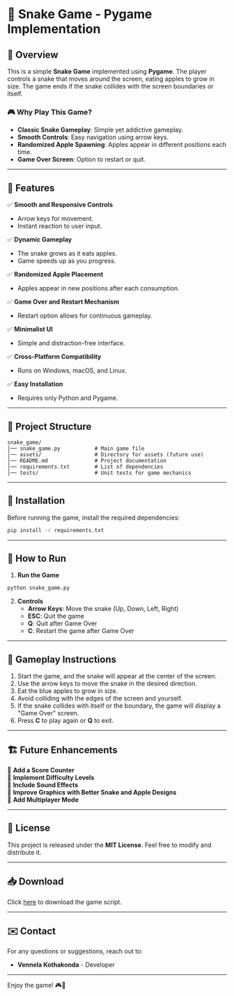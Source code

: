 # 🐍 Snake Game - Pygame Implementation

## 📌 Overview
This is a simple **Snake Game** implemented using **Pygame**. The player controls a snake that moves around the screen, eating apples to grow in size. The game ends if the snake collides with the screen boundaries or itself.

### 🎮 Why Play This Game?
- **Classic Snake Gameplay**: Simple yet addictive gameplay.
- **Smooth Controls**: Easy navigation using arrow keys.
- **Randomized Apple Spawning**: Apples appear in different positions each time.
- **Game Over Screen**: Option to restart or quit.

---

## 🚀 Features

✅ **Smooth and Responsive Controls**
   - Arrow keys for movement.
   - Instant reaction to user input.

✅ **Dynamic Gameplay**
   - The snake grows as it eats apples.
   - Game speeds up as you progress.

✅ **Randomized Apple Placement**
   - Apples appear in new positions after each consumption.

✅ **Game Over and Restart Mechanism**
   - Restart option allows for continuous gameplay.

✅ **Minimalist UI**
   - Simple and distraction-free interface.

✅ **Cross-Platform Compatibility**
   - Runs on Windows, macOS, and Linux.

✅ **Easy Installation**
   - Requires only Python and Pygame.

---

## 📂 Project Structure

```
snake_game/
│── snake_game.py           # Main game file
│── assets/                 # Directory for assets (future use)
│── README.md               # Project documentation
│── requirements.txt        # List of dependencies
│── tests/                  # Unit tests for game mechanics
```

---

## 🔧 Installation

Before running the game, install the required dependencies:

```sh
pip install -r requirements.txt
```

---

## 🏃 How to Run

1. **Run the Game**
```sh
python snake_game.py
```

2. **Controls**
   - **Arrow Keys**: Move the snake (Up, Down, Left, Right)
   - **ESC**: Quit the game
   - **Q**: Quit after Game Over
   - **C**: Restart the game after Game Over

---

## 🔄 Gameplay Instructions

1. Start the game, and the snake will appear at the center of the screen.
2. Use the arrow keys to move the snake in the desired direction.
3. Eat the blue apples to grow in size.
4. Avoid colliding with the edges of the screen and yourself.
5. If the snake collides with itself or the boundary, the game will display a "Game Over" screen.
6. Press **C** to play again or **Q** to exit.

---

## 🏗️ Future Enhancements

🔹 **Add a Score Counter**  
🔹 **Implement Difficulty Levels**  
🔹 **Include Sound Effects**  
🔹 **Improve Graphics with Better Snake and Apple Designs**  
🔹 **Add Multiplayer Mode**  

---

## 📜 License
This project is released under the **MIT License**. Feel free to modify and distribute it.

---

## 📥 Download
Click [here](./snake_game.py) to download the game script.

---

## ✉️ Contact
For any questions or suggestions, reach out to:
- **Vennela Kothakonda** - Developer

---

Enjoy the game! 🎮🐍
